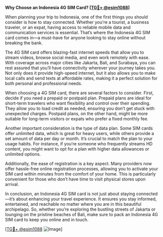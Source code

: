 **Why Choose an Indonesia 4G SIM Card? [[TG💪+ @esim1088](https://t.me/s/esim1088)]**

When planning your trip to Indonesia, one of the first things you should consider is how to stay connected. Whether you're a tourist, a business traveler, or an expat, having access to reliable mobile data and communication services is essential. That’s where the Indonesia 4G SIM card comes in—a must-have for anyone looking to stay online without breaking the bank.

The 4G SIM card offers blazing-fast internet speeds that allow you to stream videos, browse social media, and even work remotely with ease. With coverage across major cities like Jakarta, Bali, and Surabaya, you can rest assured that you’ll have connectivity wherever your journey takes you. Not only does it provide high-speed internet, but it also allows you to make local calls and send texts at affordable rates, making it a perfect solution for both personal and professional needs.

When choosing a 4G SIM card, there are several factors to consider. First, decide if you need a prepaid or postpaid plan. Prepaid plans are ideal for short-term travelers who want flexibility and control over their spending. They allow you to load credit as needed, ensuring you don’t get stuck with unexpected charges. Postpaid plans, on the other hand, might be more suitable for long-term visitors or expats who prefer a fixed monthly fee.

Another important consideration is the type of data plan. Some SIM cards offer unlimited data, which is great for heavy users, while others provide a set amount of data per day or month. It’s crucial to match the plan to your usage habits. For instance, if you’re someone who frequently streams HD content, you might want to opt for a plan with higher data allowances or unlimited options.

Additionally, the ease of registration is a key aspect. Many providers now offer hassle-free online registration processes, allowing you to activate your SIM card within minutes from the comfort of your home. This is particularly convenient for those who don’t have time to visit physical stores upon arrival.

In conclusion, an Indonesia 4G SIM card is not just about staying connected—it’s about enhancing your travel experience. It ensures you stay informed, entertained, and reachable no matter where you are in this beautiful archipelago. So, whether you’re exploring the bustling streets of Jakarta or lounging on the pristine beaches of Bali, make sure to pack an Indonesia 4G SIM card to keep you online and in touch.

[[TG💪+ @esim1088](https://t.me/s/esim1088) ![Image](https://i.postimg.cc/Y0z9fWf4/image.png)]